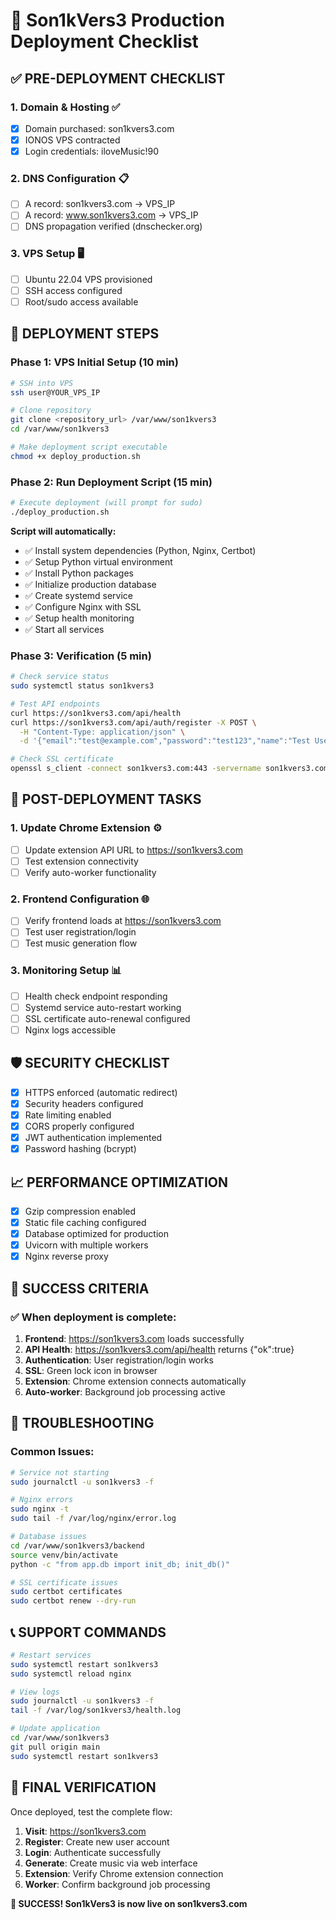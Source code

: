 # 🚀 Son1kVers3 Production Deployment Checklist

## ✅ PRE-DEPLOYMENT CHECKLIST

### 1. Domain & Hosting ✅
- [x] Domain purchased: son1kvers3.com
- [x] IONOS VPS contracted
- [x] Login credentials: iloveMusic!90

### 2. DNS Configuration 📋
- [ ] A record: son1kvers3.com → VPS_IP
- [ ] A record: www.son1kvers3.com → VPS_IP  
- [ ] DNS propagation verified (dnschecker.org)

### 3. VPS Setup 🖥️
- [ ] Ubuntu 22.04 VPS provisioned
- [ ] SSH access configured
- [ ] Root/sudo access available

## 🚀 DEPLOYMENT STEPS

### Phase 1: VPS Initial Setup (10 min)
```bash
# SSH into VPS
ssh user@YOUR_VPS_IP

# Clone repository
git clone <repository_url> /var/www/son1kvers3
cd /var/www/son1kvers3

# Make deployment script executable
chmod +x deploy_production.sh
```

### Phase 2: Run Deployment Script (15 min)
```bash
# Execute deployment (will prompt for sudo)
./deploy_production.sh
```

**Script will automatically:**
- ✅ Install system dependencies (Python, Nginx, Certbot)
- ✅ Setup Python virtual environment
- ✅ Install Python packages
- ✅ Initialize production database
- ✅ Create systemd service
- ✅ Configure Nginx with SSL
- ✅ Setup health monitoring
- ✅ Start all services

### Phase 3: Verification (5 min)
```bash
# Check service status
sudo systemctl status son1kvers3

# Test API endpoints
curl https://son1kvers3.com/api/health
curl https://son1kvers3.com/api/auth/register -X POST \
  -H "Content-Type: application/json" \
  -d '{"email":"test@example.com","password":"test123","name":"Test User"}'

# Check SSL certificate
openssl s_client -connect son1kvers3.com:443 -servername son1kvers3.com
```

## 🔧 POST-DEPLOYMENT TASKS

### 1. Update Chrome Extension ⚙️
- [ ] Update extension API URL to https://son1kvers3.com
- [ ] Test extension connectivity
- [ ] Verify auto-worker functionality

### 2. Frontend Configuration 🌐
- [ ] Verify frontend loads at https://son1kvers3.com
- [ ] Test user registration/login
- [ ] Test music generation flow

### 3. Monitoring Setup 📊
- [ ] Health check endpoint responding
- [ ] Systemd service auto-restart working
- [ ] SSL certificate auto-renewal configured
- [ ] Nginx logs accessible

## 🛡️ SECURITY CHECKLIST

- [x] HTTPS enforced (automatic redirect)
- [x] Security headers configured
- [x] Rate limiting enabled
- [x] CORS properly configured
- [x] JWT authentication implemented
- [x] Password hashing (bcrypt)

## 📈 PERFORMANCE OPTIMIZATION

- [x] Gzip compression enabled
- [x] Static file caching configured
- [x] Database optimized for production
- [x] Uvicorn with multiple workers
- [x] Nginx reverse proxy

## 🎯 SUCCESS CRITERIA

### ✅ When deployment is complete:
1. **Frontend**: https://son1kvers3.com loads successfully
2. **API Health**: https://son1kvers3.com/api/health returns {"ok":true}
3. **Authentication**: User registration/login works
4. **SSL**: Green lock icon in browser
5. **Extension**: Chrome extension connects automatically
6. **Auto-worker**: Background job processing active

## 🚨 TROUBLESHOOTING

### Common Issues:
```bash
# Service not starting
sudo journalctl -u son1kvers3 -f

# Nginx errors
sudo nginx -t
sudo tail -f /var/log/nginx/error.log

# Database issues
cd /var/www/son1kvers3/backend
source venv/bin/activate
python -c "from app.db import init_db; init_db()"

# SSL certificate issues
sudo certbot certificates
sudo certbot renew --dry-run
```

## 📞 SUPPORT COMMANDS

```bash
# Restart services
sudo systemctl restart son1kvers3
sudo systemctl reload nginx

# View logs
sudo journalctl -u son1kvers3 -f
tail -f /var/log/son1kvers3/health.log

# Update application
cd /var/www/son1kvers3
git pull origin main
sudo systemctl restart son1kvers3
```

## 🎉 FINAL VERIFICATION

Once deployed, test the complete flow:

1. **Visit**: https://son1kvers3.com
2. **Register**: Create new user account
3. **Login**: Authenticate successfully  
4. **Generate**: Create music via web interface
5. **Extension**: Verify Chrome extension connection
6. **Worker**: Confirm background job processing

**🌟 SUCCESS! Son1kVers3 is now live on son1kvers3.com**